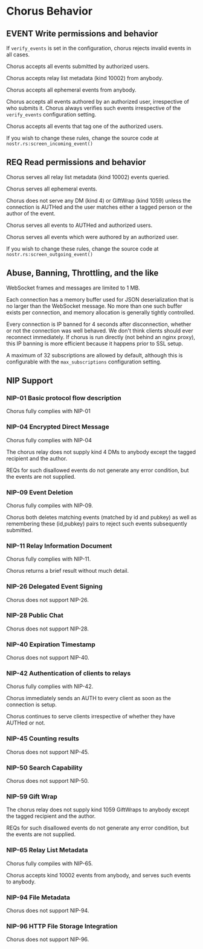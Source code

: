 # Chorus Behavior

## EVENT Write permissions and behavior

If `verify_events` is set in the configuration, chorus rejects invalid events in all cases.

Chorus accepts all events submitted by authorized users.

Chorus accepts relay list metadata (kind 10002) from anybody.

Chorus accepts all ephemeral events from anybody.

Chorus accepts all events authored by an authorized user, irrespective of who submits it. Chorus always verifies such events irrespective of the `verify_events` configuration setting.

Chorus accepts all events that tag one of the authorized users.

If you wish to change these rules, change the source code at `nostr.rs:screen_incoming_event()`

## REQ Read permissions and behavior

Chorus serves all relay list metadata (kind 10002) events queried.

Chorus serves all ephemeral events.

Chorus does not serve any DM (kind 4) or GiftWrap (kind 1059) unless the connection is AUTHed and the user matches either a tagged person or the author of the event.

Chorus serves all events to AUTHed and authorized users.

Chorus serves all events which were authored by an authorized user.

If you wish to change these rules, change the source code at `nostr.rs:screen_outgoing_event()`

## Abuse, Banning, Throttling, and the like

WebSocket frames and messages are limited to 1 MB.

Each connection has a memory buffer used for JSON deserialization that is no larger
than the WebSocket message. No more than one such buffer exists per connection, and memory
allocation is generally tightly controlled.

Every connection is IP banned for 4 seconds after disconnection, whether or not the connection
was well behaved. We don't think clients should ever reconnect immediately. If chorus is
run directly (not behind an nginx proxy), this IP banning is more efficient because it happens
prior to SSL setup.

A maximum of 32 subscriptions are allowed by default, although this is configurable with the
`max_subscriptions` configuration setting.

## NIP Support

### NIP-01 Basic protocol flow description

Chorus fully complies with NIP-01

### NIP-04 Encrypted Direct Message

Chorus fully complies with NIP-04

The chorus relay does not supply kind 4 DMs to anybody except the tagged recipient
and the author.

REQs for such disallowed events do not generate any error condition, but the events are
not supplied.

### NIP-09 Event Deletion

Chorus fully compiles with NIP-09.

Chorus both deletes matching events (matched by id and pubkey)
as well as remembering these (id,pubkey) pairs to reject such events subsequently submitted.

### NIP-11 Relay Information Document

Chorus fully complies with NIP-11.

Chorus returns a brief result without much detail.

### NIP-26 Delegated Event Signing

Chorus does not support NIP-26.

### NIP-28 Public Chat

Chorus does not support NIP-28.

### NIP-40 Expiration Timestamp

Chorus does not support NIP-40.

### NIP-42 Authentication of clients to relays

Chorus fully complies with NIP-42.

Chorus immediately sends an AUTH to every client as soon as the connection is setup.

Chorus continues to serve clients irrespective of whether they have AUTHed or not.

### NIP-45 Counting results

Chorus does not support NIP-45.

### NIP-50 Search Capability

Chorus does not support NIP-50.

### NIP-59 Gift Wrap

The chorus relay does not supply kind 1059 GiftWraps to anybody except the tagged recipient
and the author.

REQs for such disallowed events do not generate any error condition, but the events are
not supplied.

### NIP-65 Relay List Metadata

Chorus fully compiles with NIP-65.

Chorus accepts kind 10002 events from anybody, and serves such events to anybody.

### NIP-94 File Metadata

Chorus does not support NIP-94.

### NIP-96 HTTP File Storage Integration

Chorus does not support NIP-96.

